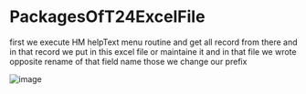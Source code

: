 # PackagesOfT24ExcelFile

first we execute HM helpText menu routine and get all record from there and in that record 
we put in this excel file or maintaine it and in that file we wrote opposite rename of that field name those we change our prefix

![image](https://user-images.githubusercontent.com/40827670/218037744-2a68c140-8347-4113-96ab-b2d43287dfdd.png)
